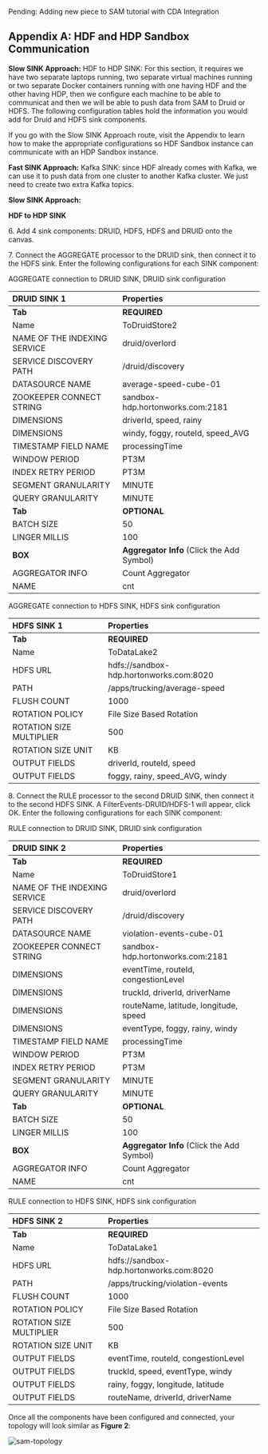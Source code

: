 Pending: Adding new piece to SAM tutorial with CDA Integration

## Appendix A: HDF and HDP Sandbox Communication

**Slow SINK Approach:** HDF to HDP SINK: For this section, it requires we have two separate laptops running, two separate virtual machines running or two separate Docker containers running with one having HDF and the other having HDP, then we configure each machine to be able to communicat and then we will be able to push data from SAM to Druid or HDFS. The following configuration tables hold the information you would add for Druid and HDFS sink components.

If you go with the Slow SINK Approach route, visit the Appendix to learn how to make the appropriate configurations so HDF Sandbox instance can communicate with an HDP Sandbox instance.

**Fast SINK Approach:** Kafka SINK: since HDF already comes with Kafka, we can use it to push data from one cluster to another Kafka cluster. We just need to create two extra Kafka topics.

**Slow SINK Approach:**

**HDF to HDP SINK**

6\. Add 4 sink components: DRUID, HDFS, HDFS and DRUID onto the canvas.

7\. Connect the AGGREGATE processor to the DRUID sink, then connect it to the HDFS sink. Enter the following configurations for each SINK component:

AGGREGATE connection to DRUID SINK, DRUID sink configuration

| DRUID SINK 1   | Properties     |
| :------------- | :------------- |
| **Tab** | **REQUIRED** |
| Name       | ToDruidStore2       |
| NAME OF THE INDEXING SERVICE | druid/overlord |
| SERVICE DISCOVERY PATH | /druid/discovery |
| DATASOURCE NAME | average-speed-cube-01 |
| ZOOKEEPER CONNECT STRING | sandbox-hdp.hortonworks.com:2181 |
| DIMENSIONS | driverId, speed, rainy |
| DIMENSIONS | windy, foggy, routeId, speed_AVG |
| TIMESTAMP FIELD NAME | processingTime |
| WINDOW PERIOD | PT3M |
| INDEX RETRY PERIOD | PT3M |
| SEGMENT GRANULARITY| MINUTE |
| QUERY GRANULARITY | MINUTE |
| **Tab** | **OPTIONAL** |
| BATCH SIZE | 50 |
| LINGER MILLIS | 100 |
| **BOX** | **Aggregator Info** (Click the Add Symbol) |
| AGGREGATOR INFO | Count Aggregator |
| NAME | cnt |

AGGREGATE connection to HDFS SINK, HDFS sink configuration

| HDFS SINK 1   | Properties     |
| :------------- | :------------- |
| **Tab** | **REQUIRED** |
| Name       | ToDataLake2      |
| HDFS URL | hdfs://sandbox-hdp.hortonworks.com:8020 |
| PATH | /apps/trucking/average-speed |
| FLUSH COUNT | 1000 |
| ROTATION POLICY | File Size Based Rotation |
| ROTATION SIZE MULTIPLIER | 500 |
| ROTATION SIZE UNIT | KB |
| OUTPUT FIELDS | driverId, routeId, speed |
| OUTPUT FIELDS | foggy, rainy, speed_AVG, windy |

8\. Connect the RULE processor to the second DRUID SINK, then connect it to the second HDFS SINK. A FilterEvents-DRUID/HDFS-1 will appear, click OK. Enter the following configurations for each SINK component:

RULE connection to DRUID SINK, DRUID sink configuration

| DRUID SINK 2   | Properties     |
| :------------- | :------------- |
| **Tab** | **REQUIRED** |
| Name       | ToDruidStore1       |
| NAME OF THE INDEXING SERVICE | druid/overlord |
| SERVICE DISCOVERY PATH | /druid/discovery |
| DATASOURCE NAME | violation-events-cube-01 |
| ZOOKEEPER CONNECT STRING | sandbox-hdp.hortonworks.com:2181 |
| DIMENSIONS | eventTime, routeId, congestionLevel |
| DIMENSIONS | truckId, driverId, driverName |
| DIMENSIONS | routeName, latitude, longitude, speed |
| DIMENSIONS | eventType, foggy, rainy, windy |
| TIMESTAMP FIELD NAME | processingTime |
| WINDOW PERIOD | PT3M |
| INDEX RETRY PERIOD | PT3M |
| SEGMENT GRANULARITY| MINUTE |
| QUERY GRANULARITY | MINUTE |
| **Tab** | **OPTIONAL** |
| BATCH SIZE | 50 |
| LINGER MILLIS | 100 |
| **BOX** | **Aggregator Info** (Click the Add Symbol) |
| AGGREGATOR INFO | Count Aggregator |
| NAME | cnt |

RULE connection to HDFS SINK, HDFS sink configuration

| HDFS SINK 2   | Properties     |
| :------------- | :------------- |
| **Tab** | **REQUIRED** |
| Name       | ToDataLake1      |
| HDFS URL | hdfs://sandbox-hdp.hortonworks.com:8020 |
| PATH | /apps/trucking/violation-events |
| FLUSH COUNT | 1000 |
| ROTATION POLICY | File Size Based Rotation |
| ROTATION SIZE MULTIPLIER | 500 |
| ROTATION SIZE UNIT | KB |
| OUTPUT FIELDS | eventTime, routeId, congestionLevel |
| OUTPUT FIELDS | truckId, speed, eventType, windy |
| OUTPUT FIELDS | rainy, foggy, longitude, latitude |
| OUTPUT FIELDS | routeName, driverId, driverName |

Once all the components have been configured and connected, your topology will look similar as **Figure 2**:

![sam-topology](assets/images/sam-topology.jpg)